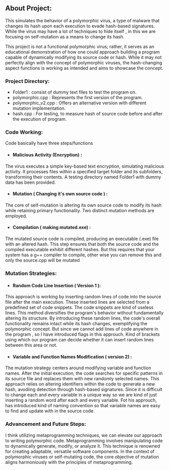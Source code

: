 ## About Project:
This simulates the behavior of a polymorphic virus, a type of malware that changes its hash upon each execution to evade hash-based signatures. While the virus may have a lot of techniques to hide itself , in this we are focusing on self-mutation as a means to change its hash.

This project is not a functional polymorphic virus; rather, it serves as an educational demonstration of how one could approach building a program capable of dynamically modifying its source code or hash. While it may not perfectly align with the concept of polymorphic viruses, the hash-changing aspect functions is working as intended and aims to showcase the concept.

### Project Directory:
- Folder1 : consist of dummy text files to test the program on.
- polymorphic.cpp : Represents the first version of the program.
- polymorphic_v2.cpp : Offers an alternative version with different mutation implementation.
- hash.cpp : For testing, to measure hash of source code before and after the execution of program.

### Code Working:
Code basically have three steps/functions

- #### Malicious Activity (Encryption) :
The virus executes a simple key-based text encryption, simulating malicious activity. It processes files within a specified target folder and its subfolders, transforming their contents. A testing directory named Folder1 with dummy data has been provided.

- #### Mutation ( Changing it's own source code ) :
The core of self-mutation is altering its own source code to modify its hash while retaining primary functionality. Two distinct mutation methods are employed.

- #### Compilation ( making mutated.exe) :
The mutated source code is compiled, producing an executable (.exe) file with an altered hash. This step ensures that both the source code and the compiled executable exhibit different hashes.
But this requires that your system has a g++ compiler to compile, other wise you can remove this and only the source.cpp will be mutated

### Mutation Strategies:

- #### Random Code Line Insertion ( Version 1 ):
This approach is working by inserting random lines of code into the source file after the main execution. These inserted lines are selected from a predefined set of code snippets. The code snippets are kind of useless lines. This method diversifies the program's behavior without fundamentally altering its structure. By introducing these random lines, the code's overall functionality remains intact while its hash changes, exemplifying the polymorphic concept. 
But since we cannot add lines of code anywhere in the program , so I have introduced flags in this approuch. Kind of brackets using which our program can decide whether it can insert random lines between this area or not.

- #### Variable and Function Names Modification ( version 2) :
The mutation strategy centers around modifying variable and function names. After the initial execution, the code searches for specific patterns in its source file and replaces them with new randomly selected names. This approach relies on altering identifiers within the code to generate a new hash, avodiing detection through hash-based signatures. 
Since it is difficult to change each and every variable in a unique way so we are kind of just inserting a random word after each and every variable.
Fot his approuch, has introduced kind of naming convention so that variable names are easy to find and update with in the source code.


### Advancement and Future Steps:
I think utilizing metaprogramming techniques, we can elevate our approach to writing polymorphic code. Metaprogramming involves manipulating code to dynamically generate, modify, or analyze it. This technique is renowned for creating adaptable, versatile software components. In the context of polymorphic viruses or self-mutating code, the core objective of mutation aligns harmoniously with the principles of metaprogramming.

